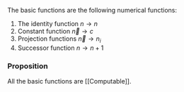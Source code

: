 The basic functions are the following numerical functions:
1. The identity function $n\to n$
2. Constant function $\vec{n}\to c$
3. Projection functions $\vec{n}\to n_{i}$
4. Successor function $n\to n+1$

### Proposition
All the basic functions are [[Computable]].

